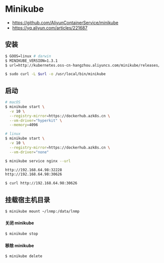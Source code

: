 # Minikube

* https://github.com/AliyunContainerService/minikube
* https://yq.aliyun.com/articles/221687

## 安装

```bash
$ GOOS=linux # darwin
$ MINIKUBE_VERSION=1.3.1
$ url=http://kubernetes.oss-cn-hangzhou.aliyuncs.com/minikube/releases/v${MINIKUBE_VERSION}/minikube-${GOOS}-amd64

$ sudo curl -L $url -o /usr/local/bin/minikube
```

## 启动

```bash
# macOS
$ minikube start \
  -v 10 \
  --registry-mirror=https://dockerhub.azk8s.cn \
  --vm-driver="hyperkit" \
  --memory=4096

# linux
$ minikube start \
  -v 10 \
  --registry-mirror=https://dockerhub.azk8s.cn \
  --vm-driver="none"
```

```bash
$ minikube service nginx --url

http://192.168.64.98:32228
http://192.168.64.98:30626

$ curl http://192.168.64.98:30626
```

## 挂载宿主机目录

```bash
$ minikube mount ~/lnmp:/data/lnmp
```

#### 关闭 minikube

```bash
$ minikube stop
```

#### 移除 minikube

```bash
$ minikube delete
```
